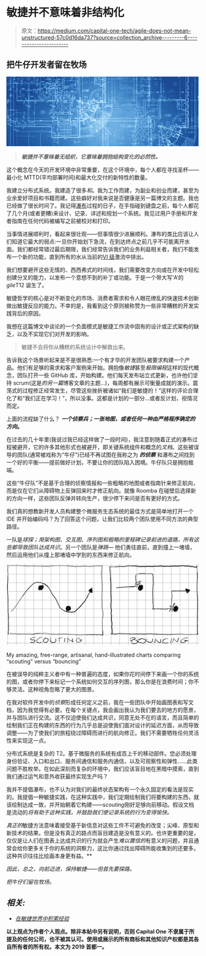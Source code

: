 # 敏捷并不意味着非结构化

> 原文：<https://medium.com/capital-one-tech/agile-does-not-mean-unstructured-57c0d16da737?source=collection_archive---------6----------------------->

## 把牛仔开发者留在牧场

![](img/15fa9ff238dc5f82f05dacd3d16addd2.png)

> ***敏捷并不意味着无组织，它意味着拥抱结构变化的必然性。***

这个概念在今天的开发环境中非常重要，在这个环境中，每个人都在寻找圣杯——最小化 MTTD(平均部署时间)和最大化交付的新特性的数量。

我建立分布式系统。我建造了很多*和*。我为工作而建，为副业和创业而建，甚至为业余爱好项目和书籍而建。这些癖好对我来说是否健康是另一篇博文的主题。我也已经做了很长时间了。我记得[瀑布](https://en.wikipedia.org/wiki/Waterfall_model)过程的日子，在手指碰到键盘之前，每个人都花了几个月(或者更糟)来设计、记录、详述和规划一个系统。我见过用户手册和开发者指南在任何代码被编写之前被校对和打印。

当事情进展顺利时，看起来很壮观——但事情很少进展顺利。瀑布的类比应该让人们知道它最大的弱点:一旦你开始划下急流，在到达终点之前几乎不可能离开水面。我们都经常错过最后期限，我们经常告诉我们的业务利益相关者，我们不能发布一个新的功能，直到所有的水从当前的[VI 级](https://wetplanetwhitewater.com/rafting/class-system/)激流中排出。

我们想要避开这些无情的、西西弗式的时间线，我们需要改变方向或在开发中轻松创建分叉的能力，以发布一个意想不到的补丁或功能。于是一个带大写‘A’的*gile*T12 诞生了。

敏捷哲学的核心是对不断变化的市场、消费者需求和令人眼花缭乱的快速技术创新做出敏捷反应的能力。不幸的是，我看到这个原则被称赞为一些非常糟糕的开发实践背后的原因。

我想在这篇博文中谈论的一个负面模式是敏捷工作流中固有的设计或正式架构的缺乏，以及不实现它们对开发的影响。

> 敏捷不会将你从糟糕的系统设计中解救出来。

告诉我这个场景听起来是不是很熟悉:一个有才华的开发团队被要求构建一个产品。他们有足够的需求和客户案例来开始。拥抱像*敏捷*甚至*极限编程*这样的现代概念，团队打开一些 GitHub 库，开始构建。他们每天发布站立式更新，也许他们坚持 scrum(这是*的另一篇*博客文章的主题…)，每周都有展示可衡量成就的演示。震荡式的过程修正经常发生，尽管这些挫折被诸如“我们是敏捷的！”这样的评论合理化了和“我们正在学习！”，所以没事。这都是计划的一部分…或者反计划，视情况而定。

上面的流程缺了什么？ ***一个侦察兵；一张地图，或者任何一种由严格程序确定的方向*。**

在过去的几十年里(我说过我已经这样做了一段时间)，我注意到随着正式的瀑布过程被避开，它的许多其他形式也被避开，即关键系统组件和概念的*文档*。这些被误导的团队(通常被戏称为“牛仔”)已经不再试图在我称之为 ***的侦察*** 和瀑布之间找到一个好的平衡——提前做好计划，不要让你的团队陷入困境。牛仔队只是拥抱极端。

这些“牛仔队”不是基于合理的侦察情报和一些粗略的地图或者指南针来修正航向，而是仅在它们从障碍物上反弹回来时才修正航向。就像 Roomba 在碰壁后选择新的方向一样，这些团队反弹并转向生产，很少停下来问是否有更好的方式。

我们真的想教新开发人员构建整个微服务生态系统的最佳方式是简单地打开一个 IDE 并开始编码吗？为了回答这个问题，让我们比较两个团队使用不同方法的典型路径。

一队是*球探；*用架构图、交互图、序列图和粗略的里程碑记录前进的道路，所有这些都导致团队*达成共识*。另一个团队是*弹跳—* 他们勇往直前，直到撞上一堵墙，然后运用他们从撞上那堵墙中学到的东西来修正航向。

![](img/4e3226a93de0328effc96ccc7ca363e7.png)

My amazing, free-range, artisanal, hand-illustrated charts comparing “scouting” versus “bouncing”

在被误导的纯粹主义者中有一种普遍的态度，如果你花时间停下来画一个你的系统的图，或者你停下来标记一个系统如何交互的序列图，那么你是在浪费时间；你不够灵活。这种视角忽略了更大的图景。

在我对软件开发中的*侦察*形成任何定义之前，我在一些团队中开始画图表和写文档，因为我觉得有必要。在每个关键点，我会画出我认为我们要去的地方的愿景，并与团队进行交流。这不仅迫使我们达成共识，同意无处不在的语言，而且简单的绘制我们正在构建的东西的行为几乎总是迫使我们面对设计的延迟方面，从而导致调整——为了使我们的旅程绕过障碍而进行的航向修正。我们不需要牺牲任何灵活性来实现这一点。

分布式系统是复杂的 T2。基于微服务的系统有成百上千的移动部件。您必须处理身份验证、入口和出口、服务间通信和服务内通信，以及可观察性和弹性……此类问题不胜枚举。在如此深刻而复杂的环境中，我们应该盲目地在黑暗中摸索，直到我们通过运气和意外收获最终实现生产吗？

我并不提倡瀑布，也不认为对我们的最终状态架构有一个永久固定的看法是现实的。我提倡一种敏捷实践，在这种实践中，我们定期绘制我们将要构建的东西，就该绘制达成一致，并开始朝着它构建——s*couting*刚好足够向前移动。假设文档是流动的*将有助于这种实践，并鼓励我们使记录系统的行为变得愉快。*

*真正的*敏捷方法意味着接受基于新信息对这些工件不可避免的改变；尖峰、原型和新技术的结果。但是没有真正的路点而盲目建造是没有意义的。也许更重要的是，仅仅是让人们在图表上达成共识的行为就会产生*难以置信的*有意义的问题，并且通常会给你更多关于你的系统的洞察力，这比你通过找出障碍所能收集到的还要多。这种共识往往比绘画本身更有益。**

*因此，总之，向前迈进，保持敏捷——但首先要探路。*

*把牛仔们留在牧场。*

## *相关:*

*   *[在敏捷世界中积累经验](/capital-one-tech/building-experiences-in-an-agile-world-d949c63dcd5e)*

**以上观点为作者个人观点。除非本帖中另有说明，否则 Capital One 不隶属于所提及的任何公司，也不被其认可。使用或展示的所有商标和其他知识产权都是其各自所有者的所有权。本文为 2019 首都一。**